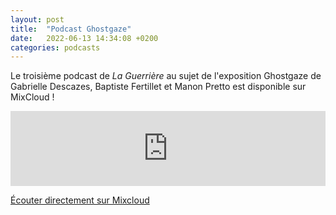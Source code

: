 ```yaml
---
layout: post
title:  "Podcast Ghostgaze"
date:   2022-06-13 14:34:08 +0200
categories: podcasts
---
```


Le troisième podcast de *La Guerrière* au sujet de l'exposition Ghostgaze de Gabrielle Descazes, Baptiste Fertillet et Manon Pretto est disponible sur MixCloud ! 

<iframe width="100%" height="120" src="https://www.mixcloud.com/widget/iframe/?hide_cover=1&feed=%2FLaGuerri%C3%A8re%2Fghostgaze-ft-gabrielle-descazes-baptiste-fertillet-manon-pretto%2F" frameborder="0" ></iframe>

[Écouter directement sur Mixcloud](https://www.mixcloud.com/LaGuerri%C3%A8re/ghostgaze-ft-gabrielle-descazes-baptiste-fertillet-manon-pretto/)

